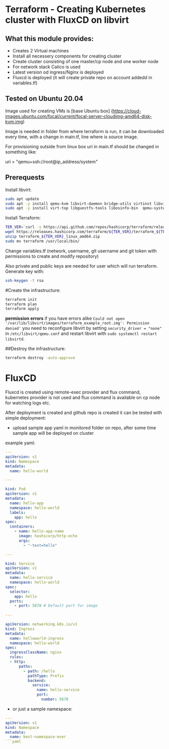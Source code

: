 # Terraform - Creating Kubernetes cluster with FluxCD on libvirt

## What this module provides:

- Creates 2 Virtual machines
- Install all necessery components for creating cluster
- Create cluster consisting of one master/cp node and one worker node
- For network stack Calico is used
- Latest version od ingress/Nginx is deployed
- Fluxcd is deployed (it will create private repo on account addedd in variables.tf)

## Tested on Ubuntu 20.04

Image used for creating VMs is [base Ubuntu box] (https://cloud-images.ubuntu.com/focal/current/focal-server-cloudimg-amd64-disk-kvm.img)

Image is needed in folder from where terraform is run, it can be downloaded every time, with a change in main.tf, line where is source image.

For provisioning outside from linux box uri in main.tf should be changed in something like:

uri   = "qemu+ssh://root@ip_address/system"

## Prerequests

Install libvirt:

```bash
sudo apt update
sudo apt -y install qemu-kvm libvirt-daemon bridge-utils virtinst libvirt-daemon-system
sudo apt -y install virt-top libguestfs-tools libosinfo-bin  qemu-system virt-manager
```

Install Terraform:

```bash
TER_VER=`curl -s https://api.github.com/repos/hashicorp/terraform/releases/latest | grep tag_name | cut -d: -f2 | tr -d \"\,\v | awk '{$1=$1};1'`
wget https://releases.hashicorp.com/terraform/${TER_VER}/terraform_${TER_VER}_linux_amd64.zip
unzip terraform_${TER_VER}_linux_amd64.zip
sudo mv terraform /usr/local/bin/
```

Change variables.tf (network, username, git username and git token with permissions to create and modify repository)

Also private and public keys are needed for user which will run terraform. Generate key with:

```bash
ssh-keygen -t rsa
```

#Create the infrastructure:

```bash
terraform init
terraform plan
terraform apply
```

**permission errors** if you have errors alike `Could not open '/var/lib/libvirt/images/terraform_example_root.img': Permission denied'` you need to reconfigure libvirt by setting `security_driver = "none"` in `/etc/libvirt/qemu.conf` and restart libvirt with `sudo systemctl restart libvirtd`.


##Destroy the infrastructure:

```bash
terraform destroy -auto-approve
```

# FluxCD

Fluxcd is created using remote-exec provider and flux command, kubernetes provider is not used and flux command is available on cp node for watching logs etc.

After deployment is created and github repo is created it can be tested with simple deployment:

- upload sample app yaml in monitored folder on repo, after some time sample app will be deployed on cluster

example yaml:

```yaml
---
apiVersion: v1
kind: Namespace
metadata:
  name: hello-world

---

kind: Pod
apiVersion: v1
metadata:
  name: hello-app
  namespace: hello-world
  labels:
    app: hello
spec:
  containers:
    - name: hello-app-name
      image: hashicorp/http-echo
      args:
        - "-text=hello"

---

kind: Service
apiVersion: v1
metadata:
  name: hello-service
  namespace: hello-world
spec:
  selector:
    app: hello
  ports:
    - port: 5678 # Default port for image
    
---

apiVersion: networking.k8s.io/v1
kind: Ingress
metadata:
  name: helloworld-ingress
  namespace: hello-world
spec:
  ingressClassName: nginx
  rules:
  - http:
      paths:
        - path: /hello
          pathType: Prefix
          backend:
            service:
              name: hello-service
              port:
                number: 5678
```

- or just a sample namespace:

```yaml
---
apiVersion: v1
kind: Namespace
metadata:
  name: best-namespace-ever
```yaml